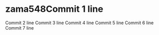 # zama548Commit 1 line
Commit 2 line
Commit 3 line
Commit 4 line
Commit 5 line
Commit 6 line
Commit 7 line
